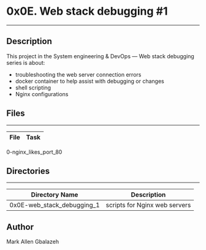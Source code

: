 # 0x0E. Web stack debugging #1
---
## Description

This project in the System engineering & DevOps ― Web stack debugging series is about:
* troubleshooting the web server connection errors
* docker container to help assist with debugging or changes
* shell scripting
* Nginx configurations

## Files
---
File|Task
---|---
0-nginx_likes_port_80

## Directories
---
Directory Name | Description
---|---
0x0E-web_stack_debugging_1 | scripts for Nginx web servers

## Author
Mark Allen Gbalazeh